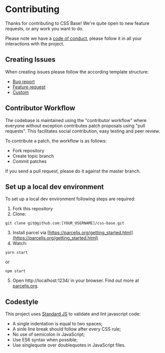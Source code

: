 # Contributing

Thanks for contributing to CSS Base! We're quite open to new feature requests, or any work you want to do.

Please note we have a [code of conduct](./CODE_OF_CONDUCT.md), please follow it in all your interactions with the project.

## Creating Issues

When creating issues please follow the according template structure:
- [Bug report](./.github/ISSUE_TEMPLATE/bug_report.md)
- [Feature request](./.github/ISSUE_TEMPLATE/feature_request.md)
- [Custom](./.github/ISSUE_TEMPLATE/custom.md)

## Contributor Workflow

The codebase is maintained using the "contributor workflow" where everyone without exception contributes patch proposals using "pull requests". This facilitates social contribution, easy testing and peer review.

To contribute a patch, the workflow is as follows:

- Fork repository
- Create topic branch
- Commit patches

If you send a pull request, please do it against the master branch.

## Set up a local dev environment

To set up a local dev environment following steps are required:

1. Fork this repository
2. Clone:
```
git clone git@github.com:[YOUR_USERNAME]/css-base.git
```
3. Install parcel via [https://parceljs.org/getting_started.html](https://parceljs.org/getting_started.html)
4. Watch:
```
yarn start
```
or
```
npm start
```
5. Open http://localhost:1234/ in your browser. Find out more at [parceljs.org](https://parceljs.org/).

## Codestyle

This project uses [Standard JS](https://standardjs.com/) to validate and lint javascript code:

- A single indentation is equal to two spaces;
- A sinle line break should follow after every CSS rule;
- No use of semicolon in JavaScript;
- Use ES6 syntax when possible;
- Use singlequote over doublequotes in JavaScript files.
